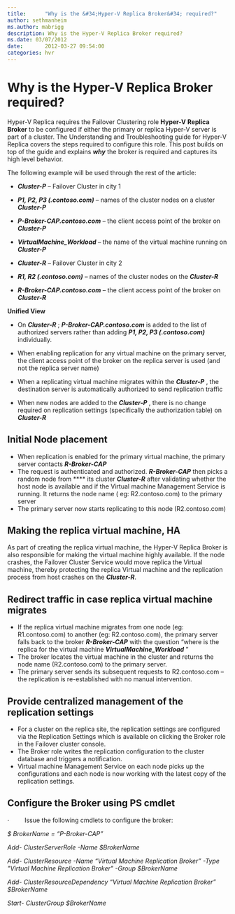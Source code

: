 ```yaml
---
title:      "Why is the &#34;Hyper-V Replica Broker&#34; required?"
author: sethmanheim
ms.author: mabrigg
description: Why is the Hyper-V Replica Broker required?
ms.date: 03/07/2012
date:       2012-03-27 09:54:00
categories: hvr
---
```

# Why is the Hyper-V Replica Broker required?

Hyper-V Replica requires the Failover Clustering role **Hyper-V** **Replica Broker** to be configured if either the primary or replica Hyper-V server is part of a cluster. The Understanding and Troubleshooting guide for Hyper-V Replica covers the steps required to configure this role. This post builds on top of the guide and explains ***why*** the broker is required and captures its high level  behavior.

The following example will be used through the rest of the article:

  * **_Cluster-P_** – Failover Cluster in city 1
  * **_P1, P2, P3 (.contoso.com)_** – names of the cluster nodes on a cluster **_Cluster-P_**
  * **_P-Broker-CAP.contoso.com_** – the client access point of the broker on **_Cluster-P_**
  * **_VirtualMachine_Workload_** – the name of the virtual machine running on **_Cluster-P_**            



  * **_Cluster-R_** – Failover Cluster in city 2
  * **_R1, R2 (.contoso.com)_** – names of the cluster nodes on the **_Cluster-R_**
  * **_R-Broker-CAP.contoso.com_** – the client access point of the broker on **_Cluster-R_**



**Unified View**

  * On **_Cluster-R_** ; **_P-Broker-CAP.contoso.com_** is added to the list of authorized servers rather than adding **_P1, P2, P3 (.contoso.com)_** individually. 
  * When enabling replication for any virtual machine on the primary server, the client access point of the broker on the replica server is used (and not the replica server name)
  * When a replicating virtual machine migrates within the **_Cluster-P_** , the destination server is automatically authorized to send replication traffic  

  * When new nodes are added to the **_Cluster-P_** , there is no change required on replication settings (specifically the authorization table) on **_Cluster-R_**



##  Initial Node placement

  * When replication is enabled for the primary virtual machine, the primary server contacts **_R-Broker-CAP_**
  * The request is authenticated and authorized. **_R-Broker-CAP_** then picks a random node from **** its cluster **_Cluster-R_** after validating whether the host node is available and if the Virtual machine Management Service is running. It returns the node name ( eg: R2.contoso.com) to the primary server
  * The primary server now starts replicating to this node (R2.contoso.com)



## Making the replica virtual machine, HA

As part of creating the replica virtual machine, the Hyper-V Replica Broker is also responsible for making the virtual machine highly available. If the node crashes, the Failover Cluster Service would move replica the Virtual machine, thereby protecting the replica Virtual machine and the replication process from host crashes on the **_Cluster-R_**.   

## Redirect traffic in case replica virtual machine migrates

  * If the replica virtual machine migrates from one node (eg: R1.contoso.com) to another (eg: R2.contoso.com), the primary server falls back to the broker **_R-Broker-CAP_** with the question “where is the replica for the virtual machine **_VirtualMachine_Workload_** ”
  * The broker locates the virtual machine in the cluster and returns the node name (R2.contoso.com) to the primary server. 
  * The primary server sends its subsequent requests to R2.contoso.com – the replication is re-established with no manual intervention.



## Provide centralized management of the replication settings

  * For  a cluster on the replica site, the replication settings are configured via the Replication Settings which is available on clicking the Broker role in the Failover cluster console. 
  * The Broker role writes the replication configuration to the cluster database and triggers a notification.
  * Virtual machine Management Service on each node picks up the configurations and each node is now working with the latest copy of the replication settings.



## Configure the Broker using PS cmdlet

·         Issue the following cmdlets to configure the broker: 

_$ BrokerName = “P-Broker-CAP”_

_Add- ClusterServerRole -Name $BrokerName_

_Add- ClusterResource -Name “Virtual Machine Replication Broker” -Type "Virtual Machine Replication Broker" -Group $BrokerName_

_Add- ClusterResourceDependency “Virtual Machine Replication Broker” $BrokerName_

_Start- ClusterGroup $BrokerName_
